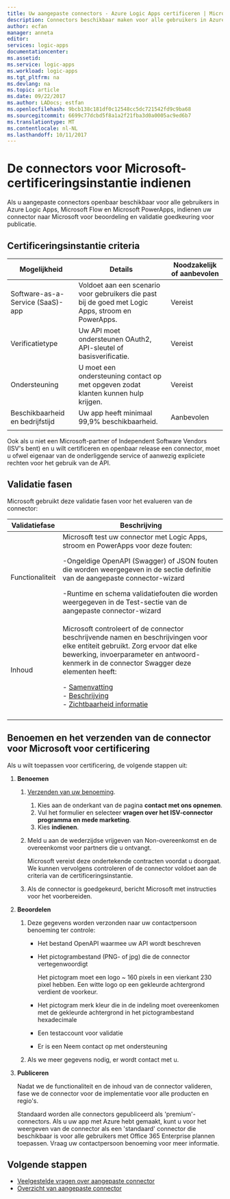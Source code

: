 ```yaml
---
title: Uw aangepaste connectors - Azure Logic Apps certificeren | Microsoft Docs
description: Connectors beschikbaar maken voor alle gebruikers in Azure Logic Apps, Microsoft Flow en Microsoft PowerApps
author: ecfan
manager: anneta
editor: 
services: logic-apps
documentationcenter: 
ms.assetid: 
ms.service: logic-apps
ms.workload: logic-apps
ms.tgt_pltfrm: na
ms.devlang: na
ms.topic: article
ms.date: 09/22/2017
ms.author: LADocs; estfan
ms.openlocfilehash: 9bcb138c181df0c12548cc5dc721542fd9c9ba68
ms.sourcegitcommit: 6699c77dcbd5f8a1a2f21fba3d0a0005ac9ed6b7
ms.translationtype: MT
ms.contentlocale: nl-NL
ms.lasthandoff: 10/11/2017
---
```

# <a name="submit-your-connectors-for-microsoft-certification"></a>De connectors voor Microsoft-certificeringsinstantie indienen

Als u aangepaste connectors openbaar beschikbaar voor alle gebruikers in Azure Logic Apps, Microsoft Flow en Microsoft PowerApps, indienen uw connector naar Microsoft voor beoordeling en validatie goedkeuring voor publicatie. 

## <a name="certification-criteria"></a>Certificeringsinstantie criteria

| Mogelijkheid | Details | Noodzakelijk of aanbevolen |
|------------|---------|-------------------------|
| Software-as-a-Service (SaaS)-app | Voldoet aan een scenario voor gebruikers die past bij de goed met Logic Apps, stroom en PowerApps. | Vereist |
| Verificatietype | Uw API moet ondersteunen OAuth2, API-sleutel of basisverificatie. | Vereist | 
| Ondersteuning | U moet een ondersteuning contact op met opgeven zodat klanten kunnen hulp krijgen. | Vereist | 
| Beschikbaarheid en bedrijfstijd | Uw app heeft minimaal 99,9% beschikbaarheid. | Aanbevolen | 
|||| 

Ook als u niet een Microsoft-partner of Independent Software Vendors (ISV's bent) en u wilt certificeren en openbaar release een connector, moet u ofwel eigenaar van de onderliggende service of aanwezig expliciete rechten voor het gebruik van de API.

## <a name="validation-phases"></a>Validatie fasen

Microsoft gebruikt deze validatie fasen voor het evalueren van de connector:

| Validatiefase | Beschrijving | 
| ----- | ----------- |
| Functionaliteit | Microsoft test uw connector met Logic Apps, stroom en PowerApps voor deze fouten: <p>-Ongeldige OpenAPI (Swagger) of JSON fouten die worden weergegeven in de sectie definitie van de aangepaste connector-wizard <p>-Runtime en schema validatiefouten die worden weergegeven in de Test-sectie van de aangepaste connector-wizard | 
| Inhoud | Microsoft controleert of de connector beschrijvende namen en beschrijvingen voor elke entiteit gebruikt. Zorg ervoor dat elke bewerking, invoerparameter en antwoord-kenmerk in de connector Swagger deze elementen heeft: <p>- [Samenvatting](../logic-apps/custom-connector-openapi-extensions.md#summary) <br>- [Beschrijving](../logic-apps/custom-connector-openapi-extensions.md#description) </br>- [Zichtbaarheid informatie](../logic-apps/custom-connector-openapi-extensions.md#visibility) | 
||| 

## <a name="nominate-and-submit-your-connector-to-microsoft-for-certification"></a>Benoemen en het verzenden van de connector voor Microsoft voor certificering

Als u wilt toepassen voor certificering, de volgende stappen uit:

1. **Benoemen**

   1. [Verzenden van uw benoeming](https://go.microsoft.com/fwlink/?linkid=848754).

      1. Kies aan de onderkant van de pagina **contact met ons opnemen**.
      2. Vul het formulier en selecteer **vragen over het ISV-connector programma en mede marketing**.
      3. Kies **indienen**.

   2. Meld u aan de wederzijdse vrijgeven van Non-overeenkomst en de overeenkomst voor partners die u ontvangt. 

      Microsoft vereist deze ondertekende contracten voordat u doorgaat. 
      We kunnen vervolgens controleren of de connector voldoet aan de criteria van de certificeringsinstantie. 
   
   3. Als de connector is goedgekeurd, bericht Microsoft met instructies voor het voorbereiden.
    
2. **Beoordelen**

   1. Deze gegevens worden verzonden naar uw contactpersoon benoeming ter controle:

      * Het bestand OpenAPI waarmee uw API wordt beschreven
      * Het pictogrambestand (PNG- of jpg) die de connector vertegenwoordigt 
      
        Het pictogram moet een logo ~ 160 pixels in een vierkant 230 pixel hebben. 
        Een witte logo op een gekleurde achtergrond verdient de voorkeur.
      
      * Het pictogram merk kleur die in de indeling moet overeenkomen met de gekleurde achtergrond in het pictogrambestand hexadecimale

      * Een testaccount voor validatie
      * Er is een Neem contact op met ondersteuning

   2. Als we meer gegevens nodig, er wordt contact met u.

3. **Publiceren**

    Nadat we de functionaliteit en de inhoud van de connector valideren, fase we de connector voor de implementatie voor alle producten en regio's.
    
    Standaard worden alle connectors gepubliceerd als 'premium'-connectors. 
    Als u uw app met Azure hebt gemaakt, kunt u voor het weergeven van de connector als een 'standaard' connector die beschikbaar is voor alle gebruikers met Office 365 Enterprise plannen toepassen. 
    Vraag uw contactpersoon benoeming voor meer informatie.

## <a name="next-steps"></a>Volgende stappen

* [Veelgestelde vragen over aangepaste connector](../logic-apps/custom-connector-faq.md)
* [Overzicht van aangepaste connector](../logic-apps/custom-connector-overview.md)